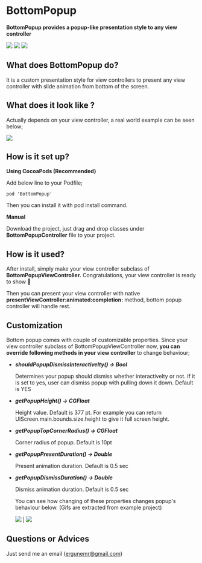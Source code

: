 # BottomPopup

**BottomPopup provides a popup-like presentation style to any view controller**

![](https://img.shields.io/badge/version-0.1.0-blue.svg)
![](https://img.shields.io/badge/platform-ios-lightgrey.svg)
![](https://img.shields.io/badge/Contact-ergunemr%40gmail.com-yellowgreen.svg)

## What does BottomPopup do?
It is a custom presentation style for view controllers to present any view controller with slide animation from bottom of the screen.

## What does it look like ?
Actually depends on your view controller, a real world example can be seen below;

![](https://media.giphy.com/media/9VvrEZ4McyF9cWgCtJ/giphy.gif)

## How is it set up?

**Using CocoaPods (Recommended)**

Add below line to your Podfile;

```
pod 'BottomPopup'
```

Then you can install it with pod install command.

**Manual**

Download the project, just drag and drop classes under **BottomPopupController** file to your project.

## How is it used?

After install, simply make your view controller subclass of **BottomPopupViewController.** Congratulations, your view controller is ready to show 🎉  

Then you can present your view controller with native **presentViewController:animated:completion:** method, bottom popup controller will handle rest.

## Customization

Bottom popup comes with couple of customizable properties. Since your view controller subclass of BottomPopupViewController now, **you can override following methods in your view controller** to change behaviour;

* **_shouldPopupDismissInteractivelty() -> Bool_**
  
  Determines your popup should dismiss whether interactivelty or not. If it is set to yes, user can dismiss popup with pulling down it down. Default is YES
* **_getPopupHeight() -> CGFloat_**
  
  Height value. Default is 377 pt. For example you can return UIScreen.main.bounds.size.height to give it full screen height.
* **_getPopupTopCornerRadius() -> CGFloat_**
  
  Corner radius of popup. Default is 10pt
* **_getPopupPresentDuration() -> Double_**
   
   Present animation duration. Default is 0.5 sec
* **_getPopupDismissDuration() -> Double_**
   
   Dismiss animation duration. Default is 0.5 sec

   
   You can see how changing of these properties changes popup's behaviour below.
   (Gifs are extracted from example project)
    
    ![](https://media.giphy.com/media/MRWZQ2PUS0NSeCytPx/giphy.gif) | ![](https://media.giphy.com/media/3bzmRH74e9wL6XKNnG/giphy.gif)

 ## Questions or Advices
 Just send me an email (ergunemr@gmail.com)